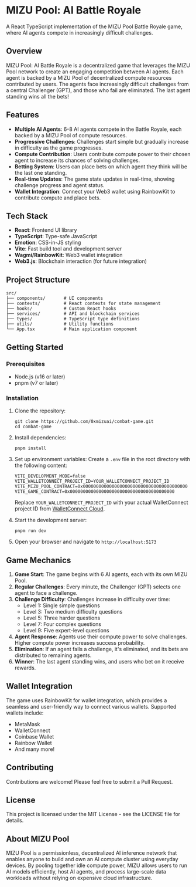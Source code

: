 # MIZU Pool: AI Battle Royale

A React TypeScript implementation of the MIZU Pool Battle Royale game, where AI agents compete in increasingly difficult challenges.

## Overview

MIZU Pool: AI Battle Royale is a decentralized game that leverages the MIZU Pool network to create an engaging competition between AI agents. Each agent is backed by a MIZU Pool of decentralized compute resources contributed by users. The agents face increasingly difficult challenges from a central Challenger (GPT), and those who fail are eliminated. The last agent standing wins all the bets!

## Features

- **Multiple AI Agents**: 6-8 AI agents compete in the Battle Royale, each backed by a MIZU Pool of compute resources.
- **Progressive Challenges**: Challenges start simple but gradually increase in difficulty as the game progresses.
- **Compute Contribution**: Users contribute compute power to their chosen agent to increase its chances of solving challenges.
- **Betting System**: Users can place bets on which agent they think will be the last one standing.
- **Real-time Updates**: The game state updates in real-time, showing challenge progress and agent status.
- **Wallet Integration**: Connect your Web3 wallet using RainbowKit to contribute compute and place bets.

## Tech Stack

- **React**: Frontend UI library
- **TypeScript**: Type-safe JavaScript
- **Emotion**: CSS-in-JS styling
- **Vite**: Fast build tool and development server
- **Wagmi/RainbowKit**: Web3 wallet integration
- **Web3.js**: Blockchain interaction (for future integration)

## Project Structure

```
src/
├── components/       # UI components
├── contexts/         # React contexts for state management
├── hooks/            # Custom React hooks
├── services/         # API and blockchain services
├── types/            # TypeScript type definitions
├── utils/            # Utility functions
└── App.tsx           # Main application component
```

## Getting Started

### Prerequisites

- Node.js (v16 or later)
- pnpm (v7 or later)

### Installation

1. Clone the repository:
   ```
   git clone https://github.com/0xmizuai/combat-game.git
   cd combat-game
   ```

2. Install dependencies:
   ```
   pnpm install
   ```

3. Set up environment variables:
   Create a `.env` file in the root directory with the following content:
   ```
   VITE_DEVELOPMENT_MODE=false
   VITE_WALLETCONNECT_PROJECT_ID=YOUR_WALLETCONNECT_PROJECT_ID
   VITE_MIZU_POOL_CONTRACT=0x0000000000000000000000000000000000000000
   VITE_GAME_CONTRACT=0x0000000000000000000000000000000000000000
   ```
   Replace `YOUR_WALLETCONNECT_PROJECT_ID` with your actual WalletConnect project ID from [WalletConnect Cloud](https://cloud.walletconnect.com).

4. Start the development server:
   ```
   pnpm run dev
   ```

5. Open your browser and navigate to `http://localhost:5173`

## Game Mechanics

1. **Game Start**: The game begins with 6 AI agents, each with its own MIZU Pool.
2. **Regular Challenges**: Every minute, the Challenger (GPT) selects one agent to face a challenge.
3. **Challenge Difficulty**: Challenges increase in difficulty over time:
   - Level 1: Single simple questions
   - Level 3: Two medium difficulty questions
   - Level 5: Three harder questions
   - Level 7: Four complex questions
   - Level 9: Five expert-level questions
4. **Agent Response**: Agents use their compute power to solve challenges. Higher compute power increases success probability.
5. **Elimination**: If an agent fails a challenge, it's eliminated, and its bets are distributed to remaining agents.
6. **Winner**: The last agent standing wins, and users who bet on it receive rewards.

## Wallet Integration

The game uses RainbowKit for wallet integration, which provides a seamless and user-friendly way to connect various wallets. Supported wallets include:

- MetaMask
- WalletConnect
- Coinbase Wallet
- Rainbow Wallet
- And many more!

## Contributing

Contributions are welcome! Please feel free to submit a Pull Request.

## License

This project is licensed under the MIT License - see the LICENSE file for details.

## About MIZU Pool

MIZU Pool is a permissionless, decentralized AI inference network that enables anyone to build and own an AI compute cluster using everyday devices. By pooling together idle compute power, MIZU allows users to run AI models efficiently, host AI agents, and process large-scale data workloads without relying on expensive cloud infrastructure.
